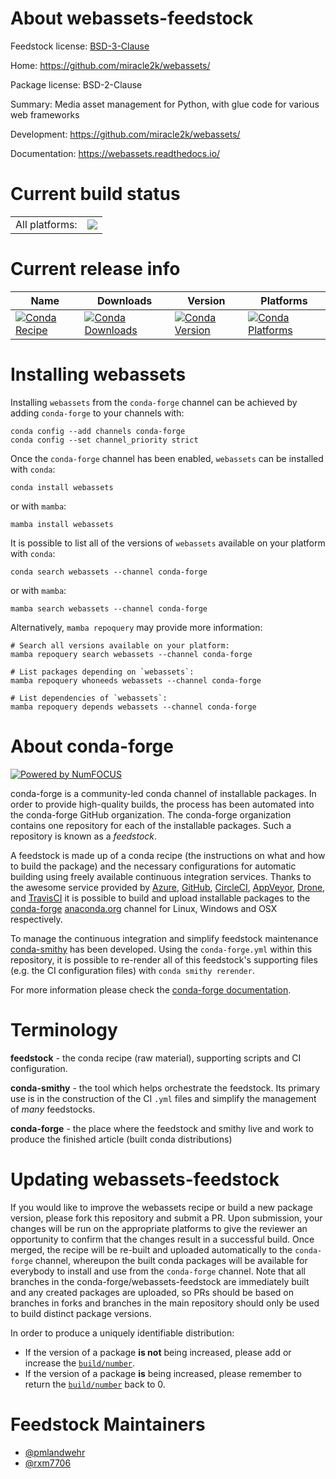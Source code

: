 About webassets-feedstock
=========================

Feedstock license: [BSD-3-Clause](https://github.com/conda-forge/webassets-feedstock/blob/main/LICENSE.txt)

Home: https://github.com/miracle2k/webassets/

Package license: BSD-2-Clause

Summary: Media asset management for Python, with glue code for various web frameworks

Development: https://github.com/miracle2k/webassets/

Documentation: https://webassets.readthedocs.io/

Current build status
====================


<table><tr><td>All platforms:</td>
    <td>
      <a href="https://dev.azure.com/conda-forge/feedstock-builds/_build/latest?definitionId=5505&branchName=main">
        <img src="https://dev.azure.com/conda-forge/feedstock-builds/_apis/build/status/webassets-feedstock?branchName=main">
      </a>
    </td>
  </tr>
</table>

Current release info
====================

| Name | Downloads | Version | Platforms |
| --- | --- | --- | --- |
| [![Conda Recipe](https://img.shields.io/badge/recipe-webassets-green.svg)](https://anaconda.org/conda-forge/webassets) | [![Conda Downloads](https://img.shields.io/conda/dn/conda-forge/webassets.svg)](https://anaconda.org/conda-forge/webassets) | [![Conda Version](https://img.shields.io/conda/vn/conda-forge/webassets.svg)](https://anaconda.org/conda-forge/webassets) | [![Conda Platforms](https://img.shields.io/conda/pn/conda-forge/webassets.svg)](https://anaconda.org/conda-forge/webassets) |

Installing webassets
====================

Installing `webassets` from the `conda-forge` channel can be achieved by adding `conda-forge` to your channels with:

```
conda config --add channels conda-forge
conda config --set channel_priority strict
```

Once the `conda-forge` channel has been enabled, `webassets` can be installed with `conda`:

```
conda install webassets
```

or with `mamba`:

```
mamba install webassets
```

It is possible to list all of the versions of `webassets` available on your platform with `conda`:

```
conda search webassets --channel conda-forge
```

or with `mamba`:

```
mamba search webassets --channel conda-forge
```

Alternatively, `mamba repoquery` may provide more information:

```
# Search all versions available on your platform:
mamba repoquery search webassets --channel conda-forge

# List packages depending on `webassets`:
mamba repoquery whoneeds webassets --channel conda-forge

# List dependencies of `webassets`:
mamba repoquery depends webassets --channel conda-forge
```


About conda-forge
=================

[![Powered by
NumFOCUS](https://img.shields.io/badge/powered%20by-NumFOCUS-orange.svg?style=flat&colorA=E1523D&colorB=007D8A)](https://numfocus.org)

conda-forge is a community-led conda channel of installable packages.
In order to provide high-quality builds, the process has been automated into the
conda-forge GitHub organization. The conda-forge organization contains one repository
for each of the installable packages. Such a repository is known as a *feedstock*.

A feedstock is made up of a conda recipe (the instructions on what and how to build
the package) and the necessary configurations for automatic building using freely
available continuous integration services. Thanks to the awesome service provided by
[Azure](https://azure.microsoft.com/en-us/services/devops/), [GitHub](https://github.com/),
[CircleCI](https://circleci.com/), [AppVeyor](https://www.appveyor.com/),
[Drone](https://cloud.drone.io/welcome), and [TravisCI](https://travis-ci.com/)
it is possible to build and upload installable packages to the
[conda-forge](https://anaconda.org/conda-forge) [anaconda.org](https://anaconda.org/)
channel for Linux, Windows and OSX respectively.

To manage the continuous integration and simplify feedstock maintenance
[conda-smithy](https://github.com/conda-forge/conda-smithy) has been developed.
Using the ``conda-forge.yml`` within this repository, it is possible to re-render all of
this feedstock's supporting files (e.g. the CI configuration files) with ``conda smithy rerender``.

For more information please check the [conda-forge documentation](https://conda-forge.org/docs/).

Terminology
===========

**feedstock** - the conda recipe (raw material), supporting scripts and CI configuration.

**conda-smithy** - the tool which helps orchestrate the feedstock.
                   Its primary use is in the construction of the CI ``.yml`` files
                   and simplify the management of *many* feedstocks.

**conda-forge** - the place where the feedstock and smithy live and work to
                  produce the finished article (built conda distributions)


Updating webassets-feedstock
============================

If you would like to improve the webassets recipe or build a new
package version, please fork this repository and submit a PR. Upon submission,
your changes will be run on the appropriate platforms to give the reviewer an
opportunity to confirm that the changes result in a successful build. Once
merged, the recipe will be re-built and uploaded automatically to the
`conda-forge` channel, whereupon the built conda packages will be available for
everybody to install and use from the `conda-forge` channel.
Note that all branches in the conda-forge/webassets-feedstock are
immediately built and any created packages are uploaded, so PRs should be based
on branches in forks and branches in the main repository should only be used to
build distinct package versions.

In order to produce a uniquely identifiable distribution:
 * If the version of a package **is not** being increased, please add or increase
   the [``build/number``](https://docs.conda.io/projects/conda-build/en/latest/resources/define-metadata.html#build-number-and-string).
 * If the version of a package **is** being increased, please remember to return
   the [``build/number``](https://docs.conda.io/projects/conda-build/en/latest/resources/define-metadata.html#build-number-and-string)
   back to 0.

Feedstock Maintainers
=====================

* [@pmlandwehr](https://github.com/pmlandwehr/)
* [@rxm7706](https://github.com/rxm7706/)

